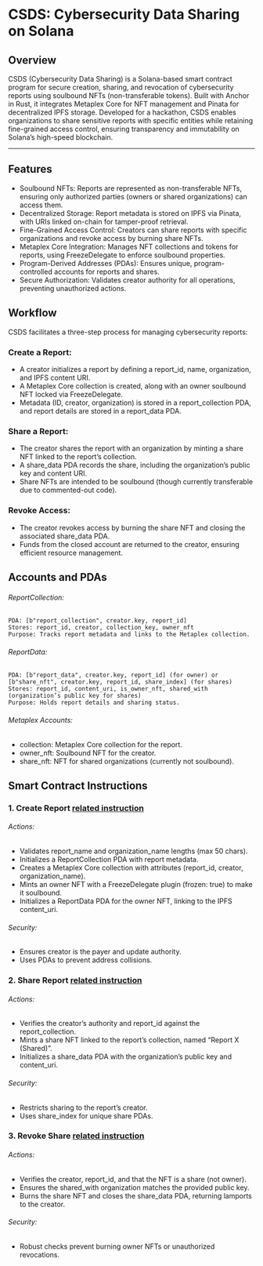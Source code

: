 # CSDS: Cybersecurity Data Sharing on Solana

## Overview

CSDS (Cybersecurity Data Sharing) is a Solana-based smart contract program for secure creation, sharing, and revocation of cybersecurity reports using soulbound NFTs (non-transferable tokens). Built with Anchor in Rust, it integrates Metaplex Core for NFT management and Pinata for decentralized IPFS storage. Developed for a hackathon, CSDS enables organizations to share sensitive reports with specific entities while retaining fine-grained access control, ensuring transparency and immutability on Solana’s high-speed blockchain.

---

## Features
- Soulbound NFTs: Reports are represented as non-transferable NFTs, ensuring only authorized parties (owners or shared organizations) can access them.
- Decentralized Storage: Report metadata is stored on IPFS via Pinata, with URIs linked on-chain for tamper-proof retrieval.
- Fine-Grained Access Control: Creators can share reports with specific organizations and revoke access by burning share NFTs.
- Metaplex Core Integration: Manages NFT collections and tokens for reports, using FreezeDelegate to enforce soulbound properties.
- Program-Derived Addresses (PDAs): Ensures unique, program-controlled accounts for reports and shares.
- Secure Authorization: Validates creator authority for all operations, preventing unauthorized actions.

## Workflow
CSDS facilitates a three-step process for managing cybersecurity reports:

### Create a Report:
- A creator initializes a report by defining a report_id, name, organization, and IPFS content URI.
- A Metaplex Core collection is created, along with an owner soulbound NFT locked via FreezeDelegate.
- Metadata (ID, creator, organization) is stored in a report_collection PDA, and report details are stored in a report_data PDA.

### Share a Report:
- The creator shares the report with an organization by minting a share NFT linked to the report’s collection.
- A share_data PDA records the share, including the organization’s public key and content URI.
- Share NFTs are intended to be soulbound (though currently transferable due to commented-out code).

### Revoke Access:
- The creator revokes access by burning the share NFT and closing the associated share_data PDA.
- Funds from the closed account are returned to the creator, ensuring efficient resource management.


## Accounts and PDAs

###### ReportCollection:
```
PDA: [b"report_collection", creator.key, report_id]
Stores: report_id, creator, collection_key, owner_nft
Purpose: Tracks report metadata and links to the Metaplex collection.
```

###### ReportData:
```
PDA: [b"report_data", creator.key, report_id] (for owner) or [b"share_nft", creator.key, report_id, share_index] (for shares)
Stores: report_id, content_uri, is_owner_nft, shared_with (organization’s public key for shares)
Purpose: Holds report details and sharing status.
```

###### Metaplex Accounts:
- collection: Metaplex Core collection for the report.
- owner_nft: Soulbound NFT for the creator.
- share_nft: NFT for shared organizations (currently not soulbound).


## Smart Contract Instructions

### 1. Create Report [related instruction](programs/csds_contracts/src/instructions/soulbound/create_report.rs)

###### Actions:
- Validates report_name and organization_name lengths (max 50 chars).
- Initializes a ReportCollection PDA with report metadata.
- Creates a Metaplex Core collection with attributes (report_id, creator, organization_name).
- Mints an owner NFT with a FreezeDelegate plugin (frozen: true) to make it soulbound.
- Initializes a ReportData PDA for the owner NFT, linking to the IPFS content_uri.
###### Security:
- Ensures creator is the payer and update authority.
- Uses PDAs to prevent address collisions.

### 2. Share Report [related instruction](programs/csds_contracts/src/instructions/soulbound/share_report.rs)

###### Actions:
- Verifies the creator’s authority and report_id against the report_collection.
- Mints a share NFT linked to the report’s collection, named “Report X (Shared)”.
- Initializes a share_data PDA with the organization’s public key and content_uri.
###### Security:
- Restricts sharing to the report’s creator.
- Uses share_index for unique share PDAs.

### 3. Revoke Share [related instruction](programs/csds_contracts/src/instructions/soulbound/revoke_share.rs)

###### Actions:
- Verifies the creator, report_id, and that the NFT is a share (not owner).
- Ensures the shared_with organization matches the provided public key.
- Burns the share NFT and closes the share_data PDA, returning lamports to the creator.
###### Security:
- Robust checks prevent burning owner NFTs or unauthorized revocations.
